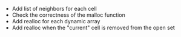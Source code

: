 - Add list of neighbors for each cell
- Check the correctness of the malloc function
- Add realloc for each dynamic array
- Add realloc when the "current" cell is removed from the open set